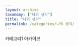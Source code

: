 ```yaml
---
layout: archive
taxonomy: ["나의 생각"]
title: "나의 생각"
permalink: /categories/나의 생각/
---
```




카테고리1 아카이브